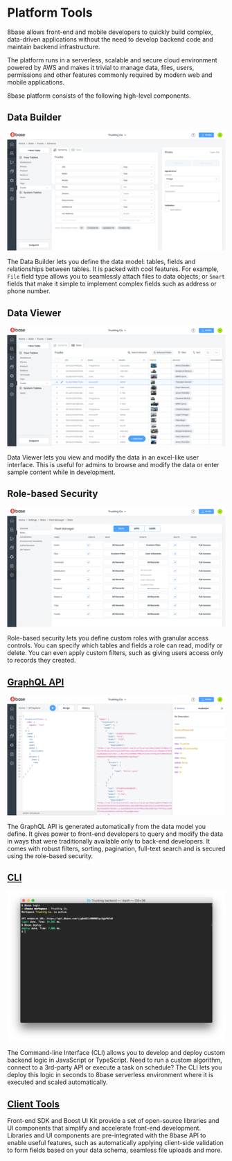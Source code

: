 # Platform Tools

8base allows front-end and mobile developers to quickly build complex, data-driven applications without the need to develop backend code and maintain backend infrastructure.

The platform runs in a serverless, scalable and secure cloud environment powered by AWS and makes it trivial to manage data, files, users, permissions and other features commonly required by modern web and mobile applications.

8base platform consists of the following high-level components.

## Data Builder

![8Base Data Builder](../.gitbook/assets/44df042-fireshot_capture_004_-_8base_-_app.8base.com.png)

The Data Builder lets you define the data model: tables, fields and relationships between tables. It is packed with cool features. For example, `File` field type allows you to seamlessly attach files to data objects; or `Smart` fields that make it simple to implement complex fields such as address or phone number.

## Data Viewer

![8base Data Viewer](../.gitbook/assets/e47095d-fireshot_capture_008_-_8base_-_app.8base.com.png)

Data Viewer lets you view and modify the data in an excel-like user interface. This is useful for admins to browse and modify the data or enter sample content while in development.

## Role-based Security

![Role-based security manager](../.gitbook/assets/2b505e4-fireshot_capture_010_-_8base_-_app.8base.com.png)

Role-based security lets you define custom roles with granular access controls. You can specify which tables and fields a role can read, modify or delete. You can even apply custom filters, such as giving users access only to records they created.

## [GraphQL API](https://github.com/8base/Documentation/tree/95933bc2ec6136b23009d8ee740f48bd1e1f7575/getting-started/8base-console/graphql-api/READme.md)

![8base GraphQL Explorer](../.gitbook/assets/51fbda9-fireshot_capture_009_-_8base_-_app.8base.com.png)

The GraphQL API is generated automatically from the data model you define. It gives power to front-end developers to query and modify the data in ways that were traditionally available only to back-end developers. It comes with robust filters, sorting, pagination, full-text search and is secured using the role-based security.

## [CLI](https://github.com/8base/Documentation/tree/95933bc2ec6136b23009d8ee740f48bd1e1f7575/getting-started/cli/READme.md)

![../.gitbook/assets/c890144-Screenshot\_2019-05-12\_09.23.51.png](../.gitbook/assets/c890144-screenshot_2019-05-12_09.23.51.png)

The Command-line Interface \(CLI\) allows you to develop and deploy custom backend logic in JavaScript or TypeScript. Need to run a custom algorithm, connect to a 3rd-party API or execute a task on schedule? The CLI lets you deploy this logic in seconds to 8base serverless environment where it is executed and scaled automatically.

## [Client Tools](https://github.com/8base/Documentation/tree/95933bc2ec6136b23009d8ee740f48bd1e1f7575/getting-started/client-tools/READme.md)

Front-end SDK and Boost UI Kit provide a set of open-source libraries and UI components that simplify and accelerate front-end development. Libraries and UI components are pre-integrated with the 8base API to enable useful features, such as automatically applying client-side validation to form fields based on your data schema, seamless file uploads and more.

